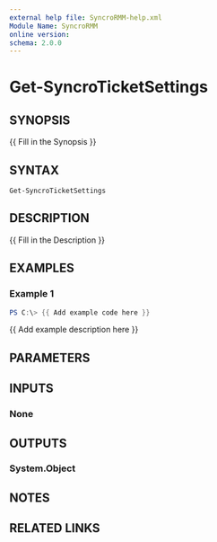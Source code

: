 ```yaml
---
external help file: SyncroRMM-help.xml
Module Name: SyncroRMM
online version:
schema: 2.0.0
---
```


# Get-SyncroTicketSettings

## SYNOPSIS
{{ Fill in the Synopsis }}

## SYNTAX

```
Get-SyncroTicketSettings
```

## DESCRIPTION
{{ Fill in the Description }}

## EXAMPLES

### Example 1
```powershell
PS C:\> {{ Add example code here }}
```

{{ Add example description here }}

## PARAMETERS

## INPUTS

### None

## OUTPUTS

### System.Object
## NOTES

## RELATED LINKS
